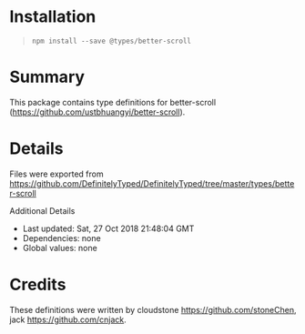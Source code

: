 # Installation
> `npm install --save @types/better-scroll`

# Summary
This package contains type definitions for better-scroll (https://github.com/ustbhuangyi/better-scroll).

# Details
Files were exported from https://github.com/DefinitelyTyped/DefinitelyTyped/tree/master/types/better-scroll

Additional Details
 * Last updated: Sat, 27 Oct 2018 21:48:04 GMT
 * Dependencies: none
 * Global values: none

# Credits
These definitions were written by cloudstone <https://github.com/stoneChen>, jack <https://github.com/cnjack>.
